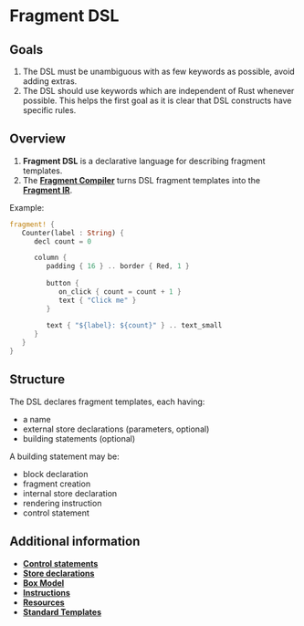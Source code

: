 # Fragment DSL

## Goals

1. The DSL must be unambiguous with as few keywords as possible, avoid adding extras.
2. The DSL should use keywords which are independent of Rust whenever possible. This helps
   the first goal as it is clear that DSL constructs have specific rules.

## Overview

1. **Fragment DSL** is a declarative language for describing fragment templates.
2. The [**Fragment Compiler**](../20_compile/compiler.md) turns DSL fragment templates into the [**Fragment IR**](../20_compile/fir.md).

Example:

```rust
fragment! {
   Counter(label : String) {
      decl count = 0

      column {
         padding { 16 } .. border { Red, 1 }
         
         button {
            on_click { count = count + 1 }
            text { "Click me" }
         }
   
         text { "${label}: ${count}" } .. text_small
      }
   }
}
```

## Structure

The DSL declares fragment templates, each having:

- a name
- external store declarations (parameters, optional)
- building statements (optional)

A building statement may be:

- block declaration
- fragment creation
- internal store declaration
- rendering instruction
- control statement

## Additional information

- [**Control statements**](control_statements.md)
- [**Store declarations**](store_declarations.md)
- [**Box Model**](box_model.md)
- [**Instructions**](instructions.md)
- [**Resources**](resources.md)
- [**Standard Templates**](standard_templates.md)
